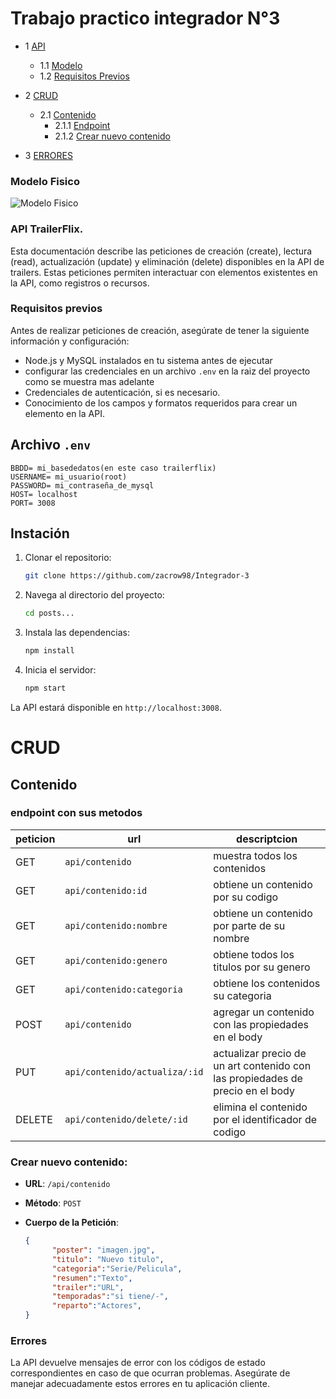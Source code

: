 # Trabajo practico integrador N°3 

- 1 [API](#api-TrailerFlix)
  - 1.1 [Modelo](#modelo-fisico)
  - 1.2 [Requisitos Previos](#requisitos-previos)

- 2 [CRUD](#crud)
    - 2.1 [Contenido](#contenido)
        - 2.1.1  [Endpoint](#endpoint-con-sus-metodos)
        - 2.1.2 [Crear nuevo contenido](#crear-nuevo-contenido)
- 3 [ERRORES](#errores)

### Modelo Fisico
![Modelo Fisico](https://i.imgur.com/GmsGjzP.png)
### API TrailerFlix.

Esta documentación describe las peticiones de creación (create), lectura (read), actualización (update) y eliminación (delete) disponibles en la API de trailers. Estas peticiones permiten interactuar con elementos existentes en la API, como registros o recursos.

### Requisitos previos

Antes de realizar peticiones de creación, asegúrate de tener la siguiente información y configuración:


- Node.js y MySQL instalados en tu sistema antes de ejecutar
- configurar las credenciales en un archivo `.env` en la raiz del proyecto como se muestra  mas adelante
- Credenciales de autenticación, si es necesario.
- Conocimiento de los campos y formatos requeridos para crear un elemento en la API.

## Archivo `.env`
```plaintext
BBDD= mi_basededatos(en este caso trailerflix)
USERNAME= mi_usuario(root)
PASSWORD= mi_contraseña_de_mysql
HOST= localhost
PORT= 3008
```
## Instación

1. Clonar el repositorio:
   
   ```bash
   git clone https://github.com/zacrow98/Integrador-3
   ```
2. Navega al directorio del proyecto:

   ```bash
   cd posts...
   ```

3. Instala las dependencias:

   ```bash
   npm install
   ```

4. Inicia el servidor:

   ```bash
   npm start
   ```

La API estará disponible en `http://localhost:3008`.

# CRUD

## Contenido
### endpoint con sus metodos

|peticion |url |descriptcion |
|----|-----------------------------|--------------------------|
|GET| `api/contenido`|muestra todos los contenidos|
|GET| `api/contenido:id`|obtiene un contenido por su codigo|
|GET| `api/contenido:nombre`|obtiene  un contenido por parte de su nombre|
|GET| `api/contenido:genero`|obtiene  todos los titulos por su genero|
|GET| `api/contenido:categoria`|obtiene los contenidos su categoria|
|POST| `api/contenido`|agregar un contenido con las propiedades en el body|
|PUT| `api/contenido/actualiza/:id`|actualizar precio de un art contenido con las propiedades de precio en el body|
|DELETE| `api/contenido/delete/:id`|elimina el contenido por el identificador de codigo|

### Crear nuevo contenido:
- **URL**: `/api/contenido`
- **Método**: `POST`
- **Cuerpo de la Petición**:

  ```json
  {
        "poster": "imagen.jpg",
        "titulo": "Nuevo titulo",
        "categoria":"Serie/Pelicula",
        "resumen":"Texto",
        "trailer":"URL",
        "temporadas":"si tiene/-",
        "reparto":"Actores",
  }
  ```
    
### Errores

La API devuelve mensajes de error con los códigos de estado correspondientes en caso de que ocurran problemas. Asegúrate de manejar adecuadamente estos errores en tu aplicación cliente.